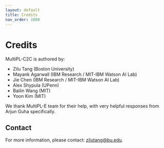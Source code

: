 ```yaml
---
layout: default
title: Credits
nav_order: 1000
---
```


# Credits

MultiPL-C2C is authored by:

- Zilu Tang (Boston University)
- Mayank Agarwall (IBM Research / MIT-IBM Watson AI Lab)
- Jie Chen (IBM Research / MIT-IBM Watson AI Lab)
- Alex Shypula (UPenn)
- Bailin Wang (MIT)
- Yoon Kim (MIT)

We thank MultiPL-E team for their help, with very helpful responses from Arjun Guha specifically.

## Contact

For more information, please contact: zilutang@bu.edu.

